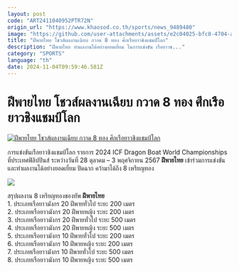 ```yaml
---
layout: post
code: "ART2411040952PTR72N"
origin_url: "https://www.khaosod.co.th/sports/news_9489480"
image: "https://github.com/user-attachments/assets/e2c04025-bfc8-4704-a999-30cbbed533b1"
title: "ฝีพายไทย โชวส์ผลงานเฉียบ กวาด 8 ทอง ศึกเรือยาวชิงแชมป์โลก"
description: "ฝีพายไทย ทำผลงานได้อย่างยอดเยี่ยม ในการแข่งขัน เรือยาวช..."
category: "SPORTS"
language: "th"
date: 2024-11-04T09:59:46.581Z
---
```


# ฝีพายไทย โชวส์ผลงานเฉียบ กวาด 8 ทอง ศึกเรือยาวชิงแชมป์โลก

[![ฝีพายไทย โชวส์ผลงานเฉียบ กวาด 8 ทอง ศึกเรือยาวชิงแชมป์โลก](https://www.khaosod.co.th/wpapp/uploads/2024/11/njgyy.jpg "ฝีพายไทย โชวส์ผลงานเฉียบ กวาด 8 ทอง ศึกเรือยาวชิงแชมป์โลก")](https://www.khaosod.co.th/wpapp/uploads/2024/11/njgyy.jpg)

การแข่งขันเรือยาวชิงแชมป์โลก รายการ 2024 ICF Dragon Boat World Championships ที่ประเทศฟิลิปปินส์ ระหว่างวันที่ 28 ตุลาคม – 3 พฤศจิกายน 2567 **ฝีพายไทย** เข้าร่วมการแข่งขัน และทำผลงานได้อย่างยอดเยี่ยม ปิดฉาก คว้ามาได้ถึง 8 เหรียญทอง

![](https://www.khaosod.co.th/wpapp/uploads/2024/11/465237923_3963107470681739_7421512511390629208_n.jpg)

สรุปผลงาน 8 เหรียญทองของทัพ **ฝีพายไทย**  
1\. ประเภทเรือยาวมังกร 20 ฝีพายทั่วไป ระยะ 200 เมตร  
2\. ประเภทเรือยาวมังกร 20 ฝีพายหญิง ระยะ 200 เมตร  
3\. ประเภทเรือยาวมังกร 20 ฝีพายทั่วไป ระยะ 500 เมตร  
4\. ประเภทเรือยาวมังกร 20 ฝีพายหญิง ระยะ 500 เมตร  
5\. ประเภทเรือยาวมังกร 10 ฝีพายทั่วไป ระยะ 200 เมตร  
6\. ประเภทเรือยาวมังกร 10 ฝีพายหญิง ระยะ 200 เมตร  
7\. ประเภทเรือยาวมังกร 10 ฝีพายทั่วไป ระยะ 500 เมตร  
8\. ประเภทเรือยาวมังกร 10 ฝีพายหญิง ระยะ 500 เมตร